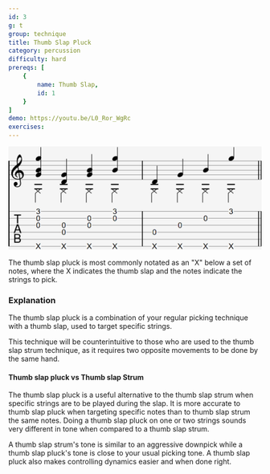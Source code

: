 ```yaml
---
id: 3
g: t
group: technique
title: Thumb Slap Pluck
category: percussion
difficulty: hard
prereqs: [
    {
        name: Thumb Slap,
        id: 1
    }
]
demo: https://youtu.be/L0_Ror_WgRc
exercises:
---
```


<div class="tabImg">
  <img src="thumb-slap-pluck.jpg" />
</div>

The thumb slap pluck is most commonly notated as an "X" below a set of notes, where the X indicates the thumb slap and the notes indicate the strings to pick.

### Explanation

The thumb slap pluck is a combination of your regular picking technique with a thumb slap, used to target specific strings. 

This technique will be counterintuitive to those who are used to the thumb slap strum technique, as it requires two opposite movements to be done by the same hand.

#### Thumb slap pluck vs Thumb slap Strum

The thumb slap pluck is a useful alternative to the thumb slap strum when specific strings are to be played during the slap. It is more accurate to thumb slap pluck when targeting specific notes than to thumb slap strum the same notes. Doing a thumb slap pluck on one or two strings sounds very different in <span class="tt" data-tip="the note's sound depending on your guitar and how you play">tone</span> when compared to a thumb slap strum. 

A thumb slap strum's tone is similar to an aggressive downpick while a thumb slap pluck's tone is close to your usual picking tone. A thumb slap pluck also makes controlling <span class="tt" data-tip="the variation in loudness between notes">dynamics</span> easier and when done right.